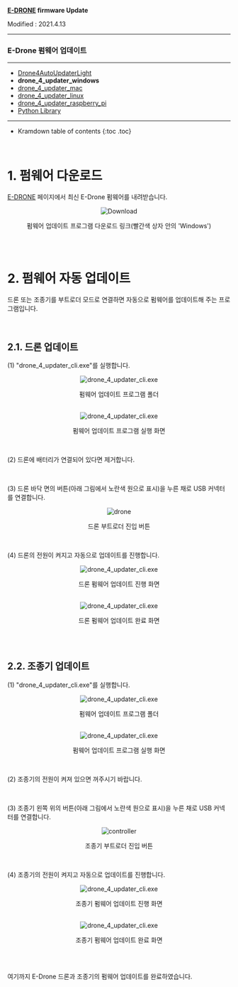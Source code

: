 **[E-DRONE](/documents/kr/products/e_drone/) firmware Update**

Modified : 2021.4.13

---

<h3>E-Drone 펌웨어 업데이트</h3>

---

- [Drone4AutoUpdaterLight](../drone4autoupdaterlight/)
- **drone_4_updater_windows**
- [drone_4_updater_mac](../drone_4_updater_mac/)
- [drone_4_updater_linux](../drone_4_updater_linux/)
- [drone_4_updater_raspberry_pi](../drone_4_updater_raspberry_pi/)
- [Python Library](../python/)

---

* Kramdown table of contents
{:toc .toc}

<br>

# 1. 펌웨어 다운로드

[E-DRONE](/documents/kr/products/e_drone/) 페이지에서 최신 E-Drone 펌웨어를 내려받습니다.

<div align="center">
    <img src="./images/1_download.png" alt="Download">
    <p>펌웨어 업데이트 프로그램 다운로드 링크(빨간색 상자 안의 'Windows')</p>
</div>
<br>


<br>


# 2. 펌웨어 자동 업데이트

드론 또는 조종기를 부트로더 모드로 연결하면 자동으로 펌웨어를 업데이트해 주는 프로그램입니다.

<br>

## 2.1. 드론 업데이트

(1) "drone_4_updater_cli.exe"를 실행합니다.

<div align="center">
    <img src="./images/2_1_1_1_drone_4_updater_cli.png" alt="drone_4_updater_cli.exe">
    <p>펌웨어 업데이트 프로그램 폴더</p>
</div>
<br>

<div align="center">
    <img src="./images/2_1_1_2_drone_4_updater_cli.png" alt="drone_4_updater_cli.exe">
    <p>펌웨어 업데이트 프로그램 실행 화면</p>
</div>
<br>

(2) 드론에 배터리가 연결되어 있다면 제거합니다.

<br>

(3) 드론 바닥 면의 버튼(아래 그림에서 노란색 원으로 표시)을 누른 채로 USB 커넥터를 연결합니다.

<div align="center">
    <img src="../images/bootloader_button_drone.png" alt="drone">
    <p>드론 부트로더 진입 버튼</p>
</div>
<br>

(4) 드론의 전원이 켜지고 자동으로 업데이트를 진행합니다.

<div align="center">
    <img src="./images/2_1_4_1_drone_4_updater_cli.png" alt="drone_4_updater_cli.exe">
    <p>드론 펌웨어 업데이트 진행 화면</p>
</div>
<br>

<div align="center">
    <img src="./images/2_1_4_2_drone_4_updater_cli.png" alt="drone_4_updater_cli.exe">
    <p>드론 펌웨어 업데이트 완료 화면</p>
</div>
<br>


<br>


## 2.2. 조종기 업데이트

(1) "drone_4_updater_cli.exe"를 실행합니다.

<div align="center">
    <img src="./images/2_1_1_1_drone_4_updater_cli.png" alt="drone_4_updater_cli.exe">
    <p>펌웨어 업데이트 프로그램 폴더</p>
</div>
<br>

<div align="center">
    <img src="./images/2_1_1_2_drone_4_updater_cli.png" alt="drone_4_updater_cli.exe">
    <p>펌웨어 업데이트 프로그램 실행 화면</p>
</div>
<br>

(2) 조종기의 전원이 켜져 있으면 꺼주시기 바랍니다.

<br>

(3) 조종기 왼쪽 위의 버튼(아래 그림에서 노란색 원으로 표시)을 누른 채로 USB 커넥터를 연결합니다.

<div align="center">
    <img src="../images/bootloader_button_controller.png" alt="controller">
    <p>조종기 부트로더 진입 버튼</p>
</div>
<br>

(4) 조종기의 전원이 켜지고 자동으로 업데이트를 진행합니다.

<div align="center">
    <img src="./images/2_2_4_1_drone_4_updater_cli.png" alt="drone_4_updater_cli.exe">
    <p>조종기 펌웨어 업데이트 진행 화면</p>
</div>
<br>

<div align="center">
    <img src="./images/2_2_4_2_drone_4_updater_cli.png" alt="drone_4_updater_cli.exe">
    <p>조종기 펌웨어 업데이트 완료 화면</p>
</div>
<br>


<br>


여기까지 E-Drone 드론과 조종기의 펌웨어 업데이트를 완료하였습니다.

